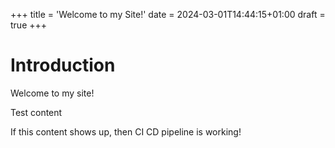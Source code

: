 +++
title = 'Welcome to my Site!'
date = 2024-03-01T14:44:15+01:00
draft = true
+++

# Introduction
Welcome to my site!

Test content

If this content shows up, then CI CD pipeline is working!